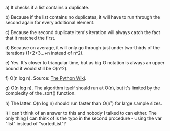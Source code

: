 a) It checks if a list contains a duplicate.

b) Because if the list contains no duplicates, it will have to run through the second again for every additional element.

c) Because the second duplicate item's iteration will  always catch the fact that it matched the first.

d) Because on average, it will only go through just under two-thirds of the iterations (1+2+3...+n instead of n^2).

e) Yes. It's closer to triangular time, but as big O notation is always an upper bound it would still be O(n^2).

f) O(n log n). Source: [The Python Wiki](https://wiki.python.org/moin/TimeComplexity#line-23).

g) O(n log n). The algorithm itself should run at O(n), but it's limited by the complexity of the .sort() function.

h) The latter. O(n log n) should run faster than O(n²) for large sample sizes.

i) I can't think of an answer to this and nobody I talked to can either. The only thing I can think of is the typo in the second procedure - using the var "list" instead of "sortedList"?

